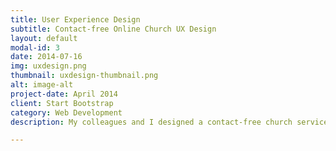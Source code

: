 ```yaml
---
title: User Experience Design
subtitle: Contact-free Online Church UX Design
layout: default
modal-id: 3
date: 2014-07-16
img: uxdesign.png
thumbnail: uxdesign-thumbnail.png
alt: image-alt
project-date: April 2014
client: Start Bootstrap
category: Web Development
description: My colleagues and I designed a contact-free church service in the UX Practice course. Recently, online activities are on the rise owing to modern technologies. In particular, those online activities were much essential during the COVID-19 pandemic. Hence, we tried to explore contact-free online interaction methods and discover possibilities of communication in non-face-to-face situations. Specifically, we conducted the user diary study and Focus Group Interview (FGI) of the believers and found their pain points and needs from their emotional adjectives. Based on this analysis, we formed an affinity diagram and developed the overall UX concept. Accordingly, we created the user journey map and performed wireframe works for mobile and laptop.<br><br><br><span style="font-family:Droid serif; padding:0px 0px 4px 0px; display:inline-block"><i><b>Project details:</b></i></span><br>The key features of our service are as follows:<br></p><p style="text-align:left; font-family:Droid serif; font-style:Italic; margin-bottom:10.5px;"><b>1. Interactive Sermon</b></p><p style="text-align:left;">Interactive Sermon provides an extended worship experience by sending the letter of thankful memories of the previous week to the pastor and listening to related sermons.</p><p style="text-align:left; font-family:Droid serif; font-style:Italic; margin-bottom:10.5px;"><b>2. Pre-appearance Check</b></p><p style="text-align:left;">Pre-appearance Check maintains the faithful experiences in contact-free worship situations. This feature helps believers to self-check their appearance before entering worship in a solemn atmosphere.</p><p style="text-align:left; font-family:Droid serif; font-style:Italic; margin-bottom:10.5px;"><b>3. Thank Offering</b></p><p style="text-align:left;">Thank Offering enables believers to be immersed in worship by expressing the unit of currency in ancient terminology and reminded of thankful memories by writing a thank letter while sending offerings.</p><p style="text-align:left; font-family:Droid serif; font-style:Italic; margin-bottom:10.5px;"><b>4. Bible Verse Recommendation</b></p><p style="text-align:left;">Bible Verse Recommendation activates online church activities through tailored verses by users’ emotional keywords and brings believers closer to the Bible by sharing undiscovered valuable verses.

---
```

